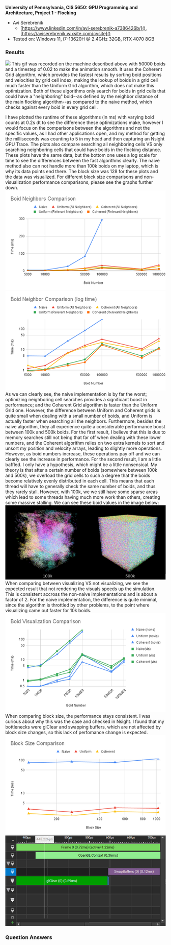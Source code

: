 **University of Pennsylvania, CIS 5650: GPU Programming and Architecture,
Project 1 - Flocking**

* Avi Serebrenik
  * [https://www.linkedin.com/in/avi-serebrenik-a7386426b/](), [https://aviserebrenik.wixsite.com/cvsite]()
* Tested on: Windows 11, i7-13620H @ 2.4GHz 32GB, RTX 4070 8GB

### Results
 ![](gif.gif)
 This gif was recorded on the machine described above with 50000 boids and a timestep of 0.02 to make the animation smooth.
 It uses the Coherent Grid algorithm, which provides the fastest results by sorting boid positions and velocities by grid cell index,
 making the lookup of boids in a grid cell much faster than the Uniform Grid algorithm, which does not make this optimization.
 Both of these algorithms only search for boids in grid cells that could have a "neighboring" boid--as defined by the neighbor distance
 of the main flocking algorithm--as compared to the naive method, which checks against every boid in every grid cell.

 I have plotted the runtime of these algorithms (in ms) with varying boid counts at 0.2s dt to see the difference these optimizations make,
 however I would focus on the comparisons between the algorithms and not the specific values, as I had other applications open, and my method
 for getting the milliseconds was counting to 5 in my head and then capturing an Nsight GPU Trace.
 The plots also compare searching all neighboring cells VS only searching neighboring cells that could have boids in the flocking distance.
 These plots have the same data, but the bottom one uses a log scale for time to see the differences between the fast algorithms clearly.
 The naive method also can not handle more than 100k boids on my laptop, which is why its data points end there.
 The block size was 128 for these plots and the data was visualized. For different block size comparisons and non-visualization performance
 comparisons, please see the graphs further down.
  ![](plotVis.png)
  ![](plotLogVis.png)
 As we can clearly see, the naive implementation is by far the worst; optimizing neighboring cell searches provides a significant boost in
 performance; and the Coherent Grid algorithm is faster than the Uniform Grid one. However, the difference between Uniform and Coherent grids
 is quite small when dealing with a small number of boids, and Uniform is actually faster when searching all the neighbors. Furthermore,
 besides the naive algorithm, they all experience quite a considerable performance boost between 100k and 500k boids.
 For the first result, I believe that this is due to memory searches still not being that far off when dealing with these lower numbers,
 and the Coherent algorithm relies on two extra kernels to sort and unsort my position and velocity arrays, leading to slightly more operations.
 However, as boid numbers increase, these operations pay off and we can clearly see the increase in performance.
 For the second result, I am a little baffled. I only have a hypothesis, which might be a little nonsensical. My theory is that after a certain
 number of boids (somewhere between 100k and 500k), we overload the grid cells to such a degree that the boids become relatively evenly distributed
 in each cell. This means that each thread will have to generally check the same number of boids, and thus they rarely stall. However, with 100k, we
 we still have some sparse areas which lead to some threads having much more work than others, creating some massive stalling. We can see these
 boid values in the image below:
  ![](combined.png)
  When comparing between visualizing VS not visualizing, we see the expected result that not rendering the visuals speeds up the simulation.
  This is consistent accross the non-naive implementations and is about a factor of 2. For the naive implementation, the difference is quite
  minimal, since the algorithm is throttled by other problems, to the point where visualizing came out faster for 10k boids.
  ![](plotNoVis.png)
  When comparing block size, the performance stays consistent. I was curious about why this was the case and checked in Nsight. I found that
  my bottlenecks were glClear and swapping buffers, which are not affected by block size changes, so this lack of perfomance change is expected.
  ![](plotBlocks.png)
  ![](profiler.png)
 
### Question Answers
